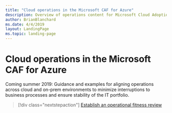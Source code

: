 ```yaml
---
title: "Cloud operations in the Microsoft CAF for Azure"
description: Overview of operations content for Microsoft Cloud Adoption Framework for Azure
author: BrianBlanchard
ms.date: 4/4/2019
layout: LandingPage
ms.topic: landing-page
---
```


# Cloud operations in the Microsoft CAF for Azure

Coming summer 2019: Guidance and examples for aligning operations across cloud and on-prem environments to minimize interruptions to business processes and ensure stability of the IT portfolio.

> [!div class="nextstepaction"]
> [Establish an operational fitness review](operational-fitness-review.md)
